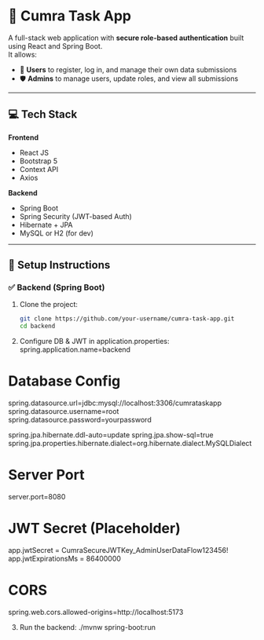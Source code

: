 # 📝 Cumra Task App

A full-stack web application with **secure role-based authentication** built using React and Spring Boot.  
It allows:

- 🔐 **Users** to register, log in, and manage their own data submissions
- 🛡️ **Admins** to manage users, update roles, and view all submissions

---

## 💻 Tech Stack

**Frontend**
- React JS
- Bootstrap 5
- Context API
- Axios

**Backend**
- Spring Boot
- Spring Security (JWT-based Auth)
- Hibernate + JPA
- MySQL or H2 (for dev)

---

## 🚀 Setup Instructions

### ✅ Backend (Spring Boot)

1. Clone the project:
   ```bash
   git clone https://github.com/your-username/cumra-task-app.git
   cd backend
2. Configure DB & JWT in application.properties:
   spring.application.name=backend
# Database Config
spring.datasource.url=jdbc:mysql://localhost:3306/cumrataskapp
spring.datasource.username=root
spring.datasource.password=yourpassword

spring.jpa.hibernate.ddl-auto=update
spring.jpa.show-sql=true
spring.jpa.properties.hibernate.dialect=org.hibernate.dialect.MySQLDialect

# Server Port
server.port=8080

# JWT Secret (Placeholder)
app.jwtSecret = CumraSecureJWTKey_AdminUserDataFlow123456!
app.jwtExpirationsMs = 86400000


# CORS
spring.web.cors.allowed-origins=http://localhost:5173

3. Run the backend:
   ./mvnw spring-boot:run


